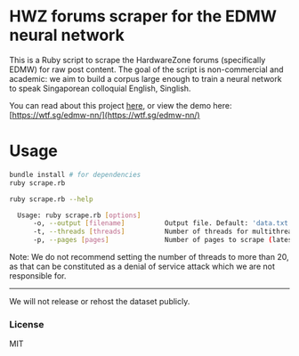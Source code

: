 # HWZ forums scraper for the EDMW neural network

This is a Ruby script to scrape the HardwareZone forums (specifically EDMW)
for raw post content. The goal of the script is non-commercial and academic: 
we aim to build a corpus large enough to train a neural network to
speak Singaporean colloquial English, Singlish.

You can read about this project
[here](https://blog.wtf.sg/2015/05/29/generating-singlish-with-lstms/), or 
view the demo here: [https://wtf.sg/edmw-nn/](https://wtf.sg/edmw-nn/)

# Usage

```sh
bundle install # for dependencies
ruby scrape.rb

ruby scrape.rb --help

  Usage: ruby scrape.rb [options]
      -o, --output [filename]          Output file. Default: 'data.txt'
      -t, --threads [threads]          Number of threads for multithreading. Default: 15
      -p, --pages [pages]              Number of pages to scrape (latest). Default: 100
```

Note: We do not recommend setting the number of threads to more than 20, as
that can be constituted as a denial of service attack which we are not responsible
for.

---

We will not release or rehost the dataset publicly.

### License

MIT
